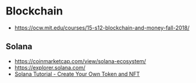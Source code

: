 
# Blockchain

- https://ocw.mit.edu/courses/15-s12-blockchain-and-money-fall-2018/

## Solana
- https://coinmarketcap.com/view/solana-ecosystem/
- https://explorer.solana.com/
- [Solana Tutorial - Create Your Own Token and NFT](https://youtu.be/L4WWQzOBNIg?si=bGnVrg70b_z2AUPf)
